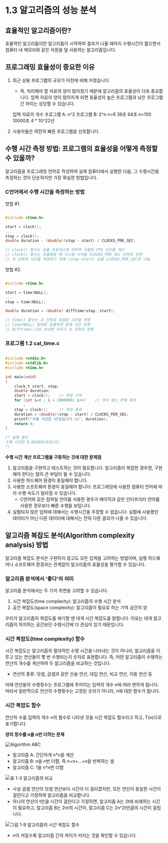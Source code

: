 # 1.3 알고리즘의 성능 분석

## 효율적인 알고리즘이란?

효율적인 알고리즘이란 알고리즘이 시작하여 결과가 나올 때까지 수행시간이 짧으면서 컴퓨터 내 메모리와 같은 자원을 덜 사용하는 알고리즘입니다.

## 프로그래밍 효율성이 중요한 이유

1. 최근 상용 프로그램의 규모가 이전에 비해 커졌습니다
    - 즉, 처리해야 할 자료의 양이 많아졌기 때문에 알고리즘의 효율성이 더욱 중요합니다. 입력 자료의 양이 많아지게 되면 효율성이 높은 프로그램과 낮은 프로그램 간 차이는 상당할 수 있습니다.

    입력 자료의 개수    프로그램 A: n^2     프로그램 B: 2^n
    n=6             36초                64초
    n=100           10000초             4 * 10^22년

2. 사용자들은 여전히 빠른 프로그램을 선호합니다.


## 수행 시간 측정 방법: 프로그램의 효율성을 어떻게 측정할 수 있을까?

알고리즘을 프로그래밍 언어로 작성하여 실제 컴퓨터에서 실행한 다음, 그 수행시간을 측정하는 것이 단순하지만 가장 확실한 방법입니다.

### C언어에서 수행 시간을 측정하는 방법

방법 #1.
```c

#include <time.h>

start = clock();
...
stop = clock();
double duration - (double)(stop - start) / CLOCKS_PRE_SEC;

// clock() 함수는 호출 프로세스에 의하여 사용된 CPU 시간을 계산
// clock() 함수는 호출됐을 때 시스템 시각을 CLOCKS_PER_SEC 단위로 반환
// 초 단위의 시간을 측정하기 위해 (stop-start) 값을 CLOCKS_PER_SEC로 나눔

``` 

방법 #2.
```c

#include <time.h>

start = time(NULL);
...
stop = time(NULL);

double duration = (double) difftime(stop, start);

// time() 함수는 초 단위로 측정된 시간을 반환
// time(NULL) 형태로 호출하면 현재 시간 반환
// difftime()으로 보내면 차이가 초 단위로 반환
```

### 프로그램 1.2 cal_time.c

```c

#include <stdio.h>
#include <stdlib.h>
#include <time.h>

int main(void)
{
    clock_t start, stop;
    double duration;
    start = clock();    // 측정 시작
    for (int i=0 ; i < 1000000; i++)    // 의미 없는 반복 루프
        ;
    stop = clock();     // 측정 종료
    duration = (double)(stop - start) / CLOCKS_PER_SEC;
    printf("수행 시간은 %f초입니다.\n", duration);
    return 0;
}

/* 실행 결과
수행 시간은 0.001804초입니다.
*/

```

<b>수행 시간 계산 프로그램을 구동하는 것에 대한 문제점</b>

1. 알고리즘을 구현하고 테스트하는 것이 필요합니다. 알고리즘이 복잡한 경우엔, 구현해야 한다는 점이 큰 부담이 될 수 있습니다.
2. 사용한 하드웨어 환경이 동일해야 합니다. 
3. 사용한 소프트웨어 환경이 동일해야 합니다: 프로그래밍에 사용한 컴퓨터 언어에 따라 수행 속도가 달라질 수 있습니다.
    - C언어와 같은 컴파일 언어를 사용한 경우가 베이직과 같은 인터프리터 언어를 사용한 경우보다 빠른 수행을 보입니다.
4. 실험되지 않은 입력에 대해서는 수행시간을 주장할 수 없습니다: 실험에 사용했던 데이터가 아닌 다른 데이터에 대해서는 전혀 다른 결과가 나올 수 있습니다.


## 알고리즘 복잡도 분석(Algorithm complexity analysis) 방법

알고리즘 복잡도 분석은 구현하지 않고도 모든 입력을 고려하는 방법이며, 실행 하드웨어나 소프트웨어 환경과는 관계없이 알고리즘의 효율성을 평가할 수 있습니다.

### 알고리즘 분석에서 '좋다'의 의미

알고리즘 분석에서는 두 가지 측면을 고려할 수 있습니다. 

1. 시간 복잡도(time complexity): 알고리즘의 수행 시간 분석
2. 공간 복잡도(space complexity): 알고리즘이 필요로 하는 기억 공간의 양

우리가 알고리즘의 복잡도를 얘기할 땐 대개 시간 복잡도를 말합니다. 이유는 대개 알고리즘이 차지하는 공간보단 수행시간에 더 관심이 있기 때문입니다.

### 시간 복잡도(time complexity) 함수

시간 복잡도는 알고리즘의 절대적인 수행 시간을 나타내는 것이 아니라, 알고리즘을 이루고 있는 연산들이 몇 번 수행되는지 숫자로 표현합니다. 즉, 어떤 알고리즘이 수행하는 연산의 개수를 계산하여 두 알고리즘을 비교하는 것입니다.
- 연산의 종류: 덧셈, 곱셈과 같은 산술 연산, 대입 연산, 비교 연산, 이동 연산 등

이때 연산들의 수행횟수는 프로그램에 주어지는 입력의 개수 n에 따라 변하게 됩니다. 따라서 일반적으로 연산의 수행횟수는 고정된 숫자가 아니라, n에 대한 함수가 됩니다.

### 시간 복잡도 함수
연산의 수를 입력의 개수 n의 함수로 나타낸 것을 시간 복잡도 함수라고 하고, T(n)으로 표기합니다.

<b>양의 정수를 n을 n번 더하는 문제</b>

![Algorithm ABC](https://user-images.githubusercontent.com/76417259/185064818-c171177e-0122-457f-b70c-59a74aeab427.jpeg)

- 알고리즘 A: 간단하게 n*n을 계산
- 알고리즘 B: n을 n번 더함, 즉 n+n+...+n을 반복하는 셈
- 알고리즘 C: 1을 n*n번 더함

![표 1-3  알고리즘의 비교](https://user-images.githubusercontent.com/76417259/185064843-501b5bc7-99da-4fe6-a087-8029b5433e7c.jpeg)

- 사실 곱셈 연산이 덧셈 연산보다 시간이 더 걸리겠지만, 모든 연산이 동일한 시간이 걸린다고 가정하여 알고리즘을 비교합니다.
- 하나의 연산이 t만큼 시간이 걸린다고 가정하면, 알고리즘 A는 2t에 비례하는 시간이 필요하고, 알고리즘 B는 2nt의 시간이, 알고리즘 C는 2n^2t만큼의 시간이 걸립니다.

![그림 1-9  알고리즘의 시간 복잡도 함수](https://user-images.githubusercontent.com/76417259/185064855-b4e4b15f-d10e-431a-a881-2a3eb5f4606b.jpeg)

- n이 커질수록 알고리즘 간의 차이가 커지는 것을 확인할 수 있습니다.


